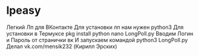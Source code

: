 # lpeasy
Легкий Лп для ВКонтакте
Для установки лп нам нужен python3
Для установки в Термуксе
pkg install python
nano LongPoll.py
Вводим Логин и Пароль от странички вк
И запускаем командой python3 LongPoll.py
Делал vk.com/mensik232 (Кирилл Эрских)

